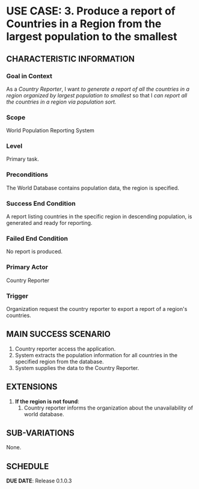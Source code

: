 # USE CASE: 3. Produce a report of Countries in a Region from the largest population to the smallest

## CHARACTERISTIC INFORMATION

### Goal in Context
As a *Country Reporter*, I want *to generate a report of all the countries in a region organized by largest population to smallest* so that I *can report all the countries in a region via population sort.*

### Scope
World Population Reporting System

### Level
Primary task.

### Preconditions
The World Database contains population data, the region is specified.  

### Success End Condition
A report listing countries in the specific region in descending population, is generated and ready for reporting.

### Failed End Condition
No report is produced.

### Primary Actor
Country Reporter

### Trigger
Organization request the country reporter to export a report of a region's countries.

## MAIN SUCCESS SCENARIO
1. Country reporter access the application.
2. System extracts the population information for all countries in the specified region from the database.
3. System supplies the data to the Country Reporter.

## EXTENSIONS
1. **If the region is not found**:
    1. Country reporter informs the organization about the unavailability of world database.

## SUB-VARIATIONS
None.

## SCHEDULE
**DUE DATE**: Release 0.1.0.3